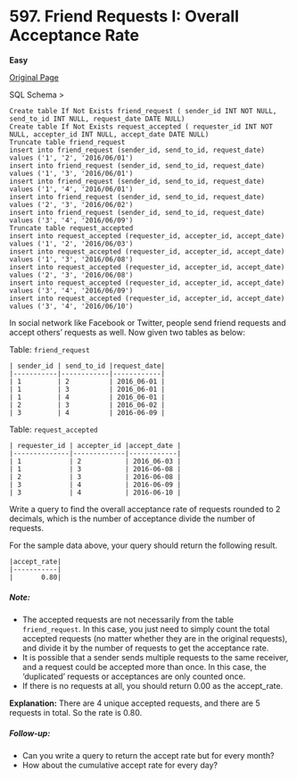 # 597. Friend Requests I: Overall Acceptance Rate

**Easy**

[Original Page](https://leetcode.com/problems/friend-requests-i-overall-acceptance-rate/)

SQL Schema >
```
Create table If Not Exists friend_request ( sender_id INT NOT NULL, send_to_id INT NULL, request_date DATE NULL)
Create table If Not Exists request_accepted ( requester_id INT NOT NULL, accepter_id INT NULL, accept_date DATE NULL)
Truncate table friend_request
insert into friend_request (sender_id, send_to_id, request_date) values ('1', '2', '2016/06/01')
insert into friend_request (sender_id, send_to_id, request_date) values ('1', '3', '2016/06/01')
insert into friend_request (sender_id, send_to_id, request_date) values ('1', '4', '2016/06/01')
insert into friend_request (sender_id, send_to_id, request_date) values ('2', '3', '2016/06/02')
insert into friend_request (sender_id, send_to_id, request_date) values ('3', '4', '2016/06/09')
Truncate table request_accepted
insert into request_accepted (requester_id, accepter_id, accept_date) values ('1', '2', '2016/06/03')
insert into request_accepted (requester_id, accepter_id, accept_date) values ('1', '3', '2016/06/08')
insert into request_accepted (requester_id, accepter_id, accept_date) values ('2', '3', '2016/06/08')
insert into request_accepted (requester_id, accepter_id, accept_date) values ('3', '4', '2016/06/09')
insert into request_accepted (requester_id, accepter_id, accept_date) values ('3', '4', '2016/06/10')
```

In social network like Facebook or Twitter, people send friend requests and accept others’ requests as well. Now given two tables as below:

Table: `friend_request`
```
| sender_id | send_to_id |request_date|
|-----------|------------|------------|
| 1         | 2          | 2016_06-01 |
| 1         | 3          | 2016_06-01 |
| 1         | 4          | 2016_06-01 |
| 2         | 3          | 2016_06-02 |
| 3         | 4          | 2016-06-09 |
```

Table: `request_accepted`
```
| requester_id | accepter_id |accept_date |
|--------------|-------------|------------|
| 1            | 2           | 2016_06-03 |
| 1            | 3           | 2016-06-08 |
| 2            | 3           | 2016-06-08 |
| 3            | 4           | 2016-06-09 |
| 3            | 4           | 2016-06-10 |
```

Write a query to find the overall acceptance rate of requests rounded to 2 decimals, which is the number of acceptance divide the number of requests.

For the sample data above, your query should return the following result.

```
|accept_rate|
|-----------|
|       0.80|
```
##### Note:
- The accepted requests are not necessarily from the table `friend_request`. In this case, you just need to simply count the total accepted requests (no matter whether they are in the original requests), and divide it by the number of requests to get the acceptance rate.
- It is possible that a sender sends multiple requests to the same receiver, and a request could be accepted more than once. In this case, the ‘duplicated’ requests or acceptances are only counted once.
- If there is no requests at all, you should return 0.00 as the accept_rate.

__Explanation:__ There are 4 unique accepted requests, and there are 5 requests in total. So the rate is 0.80.

##### Follow-up:
- Can you write a query to return the accept rate but for every month?
- How about the cumulative accept rate for every day?
